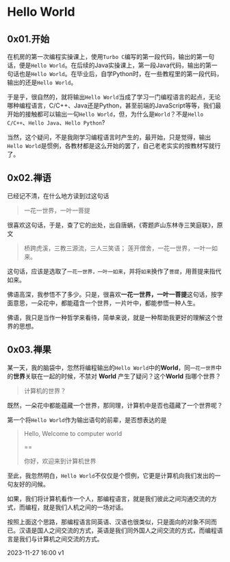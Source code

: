 # Hello World

## 0x01.开始

在机房的第一次编程实操课上，使用`Turbo C`编写的第一段代码，输出的第一句话，便是`Hello World`。在后续的Java实操课上，第一段Java代码，输出的第一句话也是`Hello World`。在毕业后，自学Python时，在一些教程里的第一段代码，输出的还是`Hello World`。

于是乎，很自然的，就将输出`Hello World`当成了学习一门编程语言的起点，无论哪种编程语言，C/C++、Java还是Python，甚至前端的JavaScript等等，我们最开始的接触都可以输出一句`Hello World`，但，为什么是`World`？不是`Hello C/C++`、`Hello Java`、`Hello Python`?

当然，这个疑问，不是我刚学习编程语言时产生的，最开始，只是觉得，输出`Hello World`是惯例，各教材都是这么开始的罢了，自己老老实实的按教材写就行了。

## 0x02.禅语
已经记不清，在什么地方读到过这句话
> 一花一世界，一叶一菩提 

很喜欢这句话，于是，查了它的出处，出自唐蜗，《寄题庐山东林寺三笑庭联》，原文
> 桥跨虎溪，三教三源流，三人三笑语；
> 莲开僧舍，一花一世界，一叶一如来。

这句话，应该是选取了`一花一世界，一叶一如来`，并将`如来`换作了`菩提`，用菩提来指代如来。

佛语高深，我参悟不了多少。只是，很喜欢**一花一世界，一叶一菩提**这句话，按字面意思，一朵花中，都能蕴含一个世界，一片叶中，都能参悟一种人生。

佛语，我只是当作一种哲学来看待，简单来说，就是一种帮助我更好的理解这个世界的思想。

## 0x03.禅果
某一天，我的脑袋中，忽然将编程输出的`Hello World`中的**World**，同`一花一世界`中的**世界**关联在一起的时候，不禁对 **World** 产生了疑问？这个**World** 指哪个世界？

> 计算机的世界？

既然，一朵花中都能蕴藏一个世界，那同理，计算机中是否也蕴藏了一个世界呢？

第一个将`Hello World`作为输出语句的前辈，是否想表达的是

> Hello, Welcome to computer world
> 
> ==
> 
> 你好，欢迎来到计算机世界

至此，我忽然明白，`Hello World`不仅仅是个惯例，它更是计算机向我们发出的一句友好的问候。

如果，我们将计算机看作一个人，那编程语言，就是我们彼此之间沟通交流的方式，而编程，就是我们人机之间的一场对话。

按照上面这个思路，那编程语言同英语、汉语也很类似，只是面向的对象不同而已。汉语是国人之间交流的方式，英语是我们同外国人之间交流的方式，而编程语言是我们与计算机之间交流的方式。

<div class="time-block">
<p class="time-item">2023-11-27 16:00 v1</p>
</div>